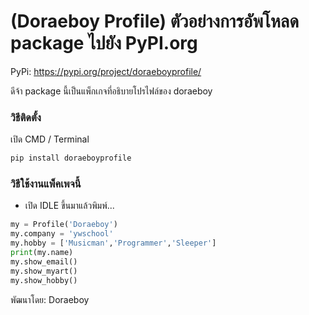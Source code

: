 # (Doraeboy Profile) ตัวอย่างการอัพโหลด package ไปยัง PyPI.org

PyPi: https://pypi.org/project/doraeboyprofile/

ดีจ้า package นี้เป็นแพ็กเกจที่อธิบายโปรไฟล์ของ doraeboy

### วิธีติดตั้ง

เปิด CMD / Terminal

```python
pip install doraeboyprofile
```

### วิธีใช้งานแพ็คเพจนี้

- เปิด IDLE ขึ้นมาแล้วพิมพ์...

```python
my = Profile('Doraeboy')
my.company = 'ywschool'
my.hobby = ['Musicman','Programmer','Sleeper']
print(my.name)
my.show_email()
my.show_myart()
my.show_hobby()
```

พัฒนาโดย: Doraeboy